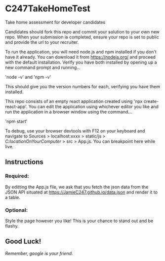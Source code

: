 # C247TakeHomeTest
Take home assessment for developer candidates

Candidates should fork this repo and commit your solution to your own new repo. When your submission is completed, ensure your repo is set to public and provide the url to your recruiter.

To run the application, you will need node.js and npm installed if you don't have it already. You can download it from https://nodejs.org/ and proceed with the default installation.
Verify you have both installed by opening up a new command prompt and running... 

'node -v' and  'npm -v' 

This should give you the version numbers for each, verifying you have them installed.

This repo consists of an empty react application created using 'npx create-react-app'. You can edit the application using whichever editor you like and run the application in a browser window using the command...

'npm start'

To debug, use your browser devtools with F12 on your keyboard and navigate to Sources > localhost:xxxx > static/js > *C:locationOnYourComputer* > src > App.js. You can breakpoint here while live.

## Instructions
### Required: 
By editting the App.js file, we ask that you fetch the json data from the JSON API situated at https://JamieC247.github.io/data.json and render it to a table.
### Optional: 
Style the page however you like! This is your chance to stand out and be flashy.

## Good Luck!
*Remember, google is your friend.*
